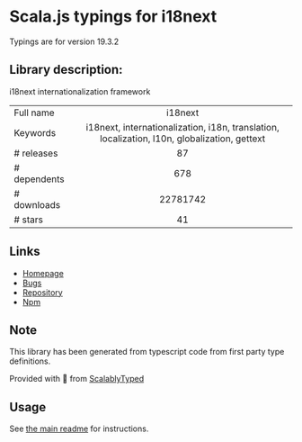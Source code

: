
# Scala.js typings for i18next

Typings are for version 19.3.2

## Library description:
i18next internationalization framework

|                    |                 |
| ------------------ | :-------------: |
| Full name          | i18next |
| Keywords           | i18next, internationalization, i18n, translation, localization, l10n, globalization, gettext |
| # releases         | 87 |
| # dependents       | 678 |
| # downloads        | 22781742 |
| # stars            | 41 |

## Links
- [Homepage](http://i18next.com)
- [Bugs](https://github.com/i18next/i18next/issues)
- [Repository](https://github.com/i18next/i18next)
- [Npm](https://www.npmjs.com/package/i18next)
    


## Note
This library has been generated from typescript code from first party type definitions.

Provided with :purple_heart: from [ScalablyTyped](https://github.com/oyvindberg/ScalablyTyped)

## Usage
See [the main readme](../../readme.md) for instructions.


